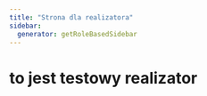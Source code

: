 ```yaml
---
title: "Strona dla realizatora"
sidebar:
  generator: getRoleBasedSidebar
---
```


# to jest testowy realizator